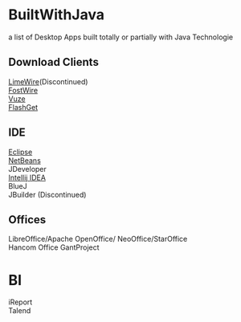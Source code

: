 # BuiltWithJava
a list of Desktop Apps built totally or partially with Java Technologie

## Download Clients
[LimeWire](https://en.wikipedia.org/wiki/LimeWire)(Discontinued)    
[FostWire](https://www.frostwire.com/)    
[Vuze](http://www.vuze.com/)  
[FlashGet](http://www.flashget.com/index_en.html)

## IDE
[Eclipse](https://www.eclipse.org/downloads/)  
[NetBeans](https://netbeans.apache.org/)  
JDeveloper  
[Intellij IDEA](https://www.jetbrains.com/idea/)  
BlueJ  
JBuilder (Discontinued)  

## Offices
LibreOffice/Apache OpenOffice/ NeoOffice/StarOffice  
Hancom Office
GantProject

# BI
iReport  
Talend
